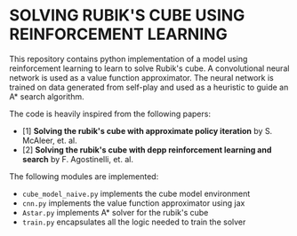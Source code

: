 # SOLVING RUBIK'S CUBE USING REINFORCEMENT LEARNING

This repository contains python implementation of a model using reinforcement learning to learn to solve Rubik's cube.
A convolutional neural network is used as a value function approximator. The neural network is trained on data generated from self-play and used as a heuristic to guide an A* search algorithm.

The code is heavily inspired from the following papers:
 * [1] **Solving the rubik's cube with approximate policy iteration** by S. McAleer, et. al.
 * [2] **Solving the rubik's cube with depp reinforcement learning and search** by F. Agostinelli, et. al.

The following modules are implemented:
 * `cube_model_naive.py` implements the cube model environment
 * `cnn.py` implements the value function approximator using jax
 * `Astar.py` implements A* solver for the rubik's cube
 * `train.py` encapsulates all the logic needed to train the solver